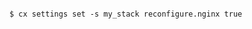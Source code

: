 <!-- usedin: [ _includes/_inlines/Deployment/common/getting-started-with-manifest-files] - layout:code post: getting-started-with-manifest-files_what-is-cors? -->

```

$ cx settings set -s my_stack reconfigure.nginx true

```
